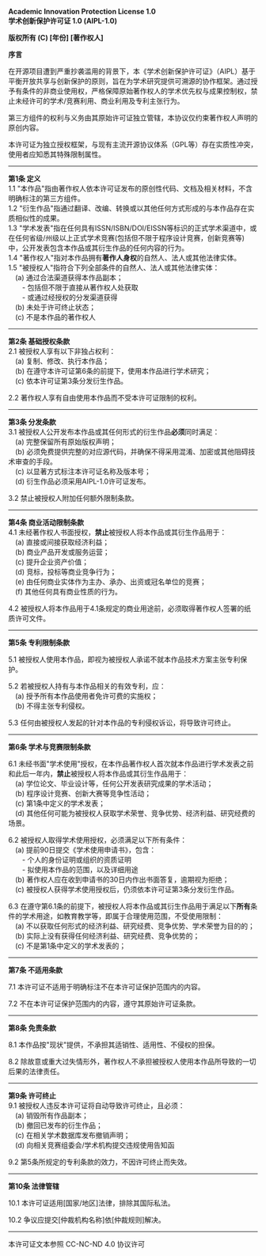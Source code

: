 **Academic Innovation Protection License 1.0**  
**学术创新保护许可证 1.0 (AIPL-1.0)**  

**版权所有 (C) [年份] [著作权人]**

**序言**  

在开源项目遭到严重抄袭滥用的背景下，本《学术创新保护许可证》（AIPL）基于平衡开放共享与创新保护的原则，旨在为学术研究提供可溯源的协作框架。通过授予有条件的非商业使用权，严格保障原始著作权人的学术优先权与成果控制权，禁止未经许可的学术/竞赛利用、商业利用及专利主张行为。

第三方组件的权利与义务由其原始许可证独立管辖，本协议仅约束著作权人声明的原创内容。

本许可证为独立授权框架，与现有主流开源协议体系（GPL等）存在实质性冲突，使用者应知悉其特殊限制属性。

---

**第1条 定义**  
1.1 "本作品"指由著作权人依本许可证发布的原创性代码、文档及相关材料，不含明确标注的第三方组件。  
1.2 "衍生作品"指通过翻译、改编、转换或以其他任何方式形成的与本作品存在实质相似性的成果。  
1.3 "学术发表"指在任何具有ISSN/ISBN/DOI/EISSN等标识的正式学术渠道中，或在任何省级/州级以上正式学术竞赛(包括但不限于程序设计竞赛，创新竞赛等)中，公开发表包含本作品或其衍生作品的任何内容的行为。  
1.4 "著作权人"指对本作品拥有**著作人身权**的自然人、法人或其他法律实体。  
1.5 "被授权人"指符合下列全部条件的自然人、法人或其他法律实体：  
 (a) 通过合法渠道获得本作品副本；  
  - 包括但不限于直接从著作权人处获取  
  - 或通过经授权的分发渠道获得  
 (b) 未处于许可终止状态；   
 (c) 不是本作品的著作权人

---

**第2条 基础授权条款**  
2.1 被授权人享有以下非独占权利：  
 (a) 复制、修改、执行本作品；  
 (b) 在遵守本许可证第6条的前提下，使用本作品进行学术研究；  
 (c) 依本许可证第3条分发衍生作品。  

2.2 著作权人享有自由使用本作品而不受本许可证限制的权利。

---

**第3条 分发条款**  
3.1 被授权人公开发布本作品或其任何形式的衍生作品**必须**同时满足：  
 (a) 完整保留所有原始版权声明；  
 (b) 必须免费提供完整的对应源代码，并确保不得采用混淆、加密或其他阻碍技术审查的手段。  
 (c) 以显著方式标注本许可证名称及版本号；  
 (d) 衍生作品必须采用AIPL-1.0许可证发布。  

3.2 禁止被授权人附加任何额外限制条款。

---

**第4条 商业活动限制条款**  
4.1 未经著作权人书面授权，**禁止**被授权人将本作品或其衍生作品用于：  
 (a) 直接或间接获取经济利益；  
 (b) 商业产品开发或服务运营；  
 (c) 提升企业资产价值；  
 (d) 竞标，投标等商业竞争行为；  
 (e) 由任何商业实体作为主办、承办、出资或冠名单位的竞赛；  
 (f) 其他任何具有商业性质的行为。  

4.2 被授权人将本作品用于4.1条规定的商业用途前，必须取得著作权人签署的纸质许可文件。

---

**第5条 专利限制条款**  

5.1 被授权人使用本作品，即视为被授权人承诺不就本作品技术方案主张专利保护。  

5.2 若被授权人持有与本作品相关的有效专利，应：  
 (a) 授予所有本作品使用者免许可费的实施权；  
 (b) 不得主张专利侵权。  

5.3 任何由被授权人发起的针对本作品的专利侵权诉讼，将导致许可终止。

---

**第6条 学术与竞赛限制条款**
  
 6.1 未经书面"学术使用"授权，在本作品著作权人首次就本作品进行学术发表之前和此后一年内，**禁止**被授权人将本作品或其衍生作品用于：  
 (a) 学位论文、毕业设计等，任何公开发表研究成果的学术活动；  
 (b) 程序设计竞赛、创新大赛等竞争性活动；  
 (c) 第1条中定义的学术发表；  
 (d) 其他任何可能为被授权人获取学术荣誉、竞争优势、经济利益、研究经费的场景。  

6.2 被授权人取得学术使用授权，必须满足以下所有条件：  
 (a) 提前90日提交《学术使用申请书》，包含：  
  - 个人的身份证明或组织的资质证明  
  - 拟使用本作品的范围，以及详细用途        
 (b) 著作权人应在收到申请书的30日内作出书面答复，逾期视为拒绝；  
 (c) 被授权人获得学术使用授权后，仍须依本许可证第3条分发衍生作品。

6.3 在遵守第6.1条的前提下，被授权人将本作品或其衍生作品用于满足以下**所有**条件的学术用途，如教育教学等，即属于合理使用范围，不受使用限制：  
 (a) 不以获取任何形式的经济利益、研究经费、竞争优势、学术荣誉为目的的；  
 (b) 实际上没有获得任何经济利益、研究经费、竞争优势的；  
 (c) 不是第1条中定义的学术发表的；  

---

**第7条 不适用条款**  

7.1 本许可证不适用于明确标注不在本许可证保护范围内的内容。  

7.2 不在本许可证保护范围内的内容，遵守其原始许可证条款。  

---

**第8条 免责条款**  

8.1 本作品按"现状"提供，不承担其适销性、适用性、不侵权的担保。  

8.2 除故意或重大过失情形外，著作权人不承担被授权人使用本作品所导致的一切后果的法律责任。

---

**第9条 许可终止**  
9.1 被授权人违反本许可证将自动导致许可终止，且必须：  
 (a) 销毁所有作品副本；  
 (b) 撤回已发布的衍生作品；  
 (c) 在相关学术数据库发布撤销声明；  
 (d) 向相关竞赛组委会/学术机构提交违规使用告知函   

9.2 第5条所规定的专利条款的效力，不因许可终止而失效。

---

**第10条 法律管辖**  

10.1 本许可证适用[国家/地区]法律，排除其国际私法。  

10.2 争议应提交[仲裁机构名称]依[仲裁规则]解决。

---

本许可证文本参照 CC-NC-ND 4.0 协议许可

